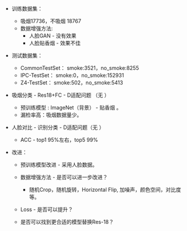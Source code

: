 - 训练数据集：
  - 吸烟17736，不吸烟 18767
  - 数据增强方法:
    - 人脸GAN  - 没有效果
    - 人脸贴香烟 - 效果不佳

- 测试数据集：
  - CommonTestSet： smoke:3521，no_smoke:8255
  - IPC-TestSet： smoke:0，no_smoke:152931
  - Z4-TestSet：  smoke:502，no_smoke:5413

- 吸烟分类 - Res18+FC - D适配问题 （无 ）
  - 预训练模型 : ImageNet（背景） - 贴香烟 。
  - 漏检率高：吸烟数据量少。

- 人脸对比 - 识别分类 - D适配问题（无 ）

  - ACC  - top1 95%左右，top5 99%

- 改进：

  - 预训练模型改进 -  采用人脸数据。

  - 数据增强方法 - 是否可以进一步改进？ 

    - 随机Crop，随机旋转，Horizontal Flip,  加噪声，颜色空间，对比度等。

  - Loss - 是否可以提升？

  - 是否可以找到更合适的模型替换Res-18？ 

    

  

  

  
    